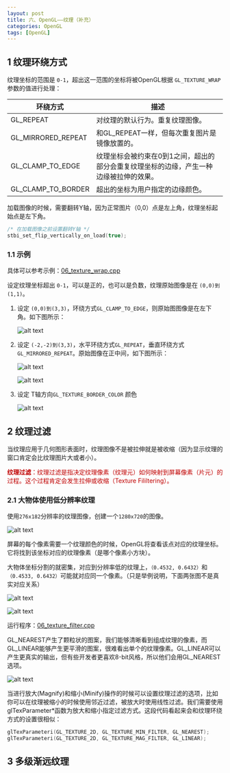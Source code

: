 ```yaml
---
layout: post
title: 六、OpenGL——纹理（补充）
categories: OpenGL
tags: [OpenGL]
---
```


## 1 纹理环绕方式

纹理坐标的范围是 `0-1`，超出这一范围的坐标将被OpenGL根据 `GL_TEXTURE_WRAP` 参数的值进行处理：


| 环绕方式     | 描述     |
| -------- | -------- |
| GL_REPEAT | 对纹理的默认行为。重复纹理图像。 |
| GL_MIRRORED_REPEAT | 和GL_REPEAT一样，但每次重复图片是镜像放置的。 |
| GL_CLAMP_TO_EDGE | 纹理坐标会被约束在0到1之间，超出的部分会重复纹理坐标的边缘，产生一种边缘被拉伸的效果。|
| GL_CLAMP_TO_BORDER | 超出的坐标为用户指定的边缘颜色。|


加载图像的时候，需要翻转Y轴，因为正常图片（0,0）点是左上角，纹理坐标起始点是左下角。

```c
/* 在加载图像之前设置翻转Y轴 */
stbi_set_flip_vertically_on_load(true);
```

### 1.1 示例

具体可以参考示例：[06_texture_wrap.cpp](/assets/OpenGL/2024041606/06_texture_wrap.cpp)

设定纹理坐标超出 `0-1`，可以是正的，也可以是负数，纹理原始图像是在 `(0,0)到(1,1)`。

1. 设定 `(0,0)到(3,3)`，环绕方式`GL_CLAMP_TO_EDGE`，则原始图图像是在左下角。如下图所示：

   ![alt text](/assets/OpenGL/2024041606/img/image-1.png)

2. 设定 `(-2,-2)到(3,3)`，水平环绕方式`GL_REPEAT`，垂直环绕方式`GL_MIRRORED_REPEAT`。原始图像在正中间，如下图所示：

    ![alt text](/assets/OpenGL/2024041606/img/image.png)

    ![alt text](/assets/OpenGL/2024041606/img/image-2.png)

3. 设定 T轴方向`GL_TEXTURE_BORDER_COLOR` 颜色

    ![alt text](/assets/OpenGL/2024041606/img/image-3.png)

## 2 纹理过滤

当纹理应用于几何图形表面时，纹理图像不是被拉伸就是被收缩（因为显示纹理的窗口肯定会比纹理图片大或者小）。

<font color="color">**纹理过滤**：纹理过滤是指决定纹理像素（纹理元）如何映射到屏幕像素（片元）的过程。这个过程肯定会发生拉伸或收缩（Texture Fililtering）。
</font>

### 2.1 大物体使用低分辨率纹理

使用`276x182`分辨率的纹理图像，创建一个`1280x720`的图像。

![alt text](/assets/OpenGL/2024041606/img/image-4.png)

屏幕的每个像素需要一个纹理颜色的时候，OpenGL将查看该点对应的纹理坐标。它将找到该坐标对应的纹理像素（是哪个像素小方块）。

大物体坐标分割的就密集，对应到分辨率低的纹理上，`（0.4532, 0.6432）`和`（0.4533, 0.6432）`可能就对应同一个像素。（只是举例说明，下面两张图不是真实对应关系）

![alt text](/assets/OpenGL/2024041606/img/image-6.png)

![alt text](/assets/OpenGL/2024041606/img/image-5.png)

运行程序：[06_texture_filter.cpp](/assets/OpenGL/2024041606/06_texture_filter.cpp)

GL_NEAREST产生了颗粒状的图案，我们能够清晰看到组成纹理的像素，而GL_LINEAR能够产生更平滑的图案，很难看出单个的纹理像素。GL_LINEAR可以产生更真实的输出，但有些开发者更喜欢8-bit风格，所以他们会用GL_NEAREST选项。

![alt text](/assets/OpenGL/2024041606/img/image-7.png)

当进行放大(Magnify)和缩小(Minify)操作的时候可以设置纹理过滤的选项，比如你可以在纹理被缩小的时候使用邻近过滤，被放大时使用线性过滤。我们需要使用glTexParameter*函数为放大和缩小指定过滤方式。这段代码看起来会和纹理环绕方式的设置很相似：

```c
glTexParameteri(GL_TEXTURE_2D, GL_TEXTURE_MIN_FILTER, GL_NEAREST);
glTexParameteri(GL_TEXTURE_2D, GL_TEXTURE_MAG_FILTER, GL_LINEAR);
```

## 3 多级渐远纹理




